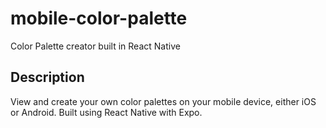 # mobile-color-palette
Color Palette creator built in React Native

## Description
View and create your own color palettes on your mobile device, either iOS or Android. Built using React Native with Expo.

